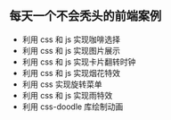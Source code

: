 ## 每天一个不会秃头的前端案例
* 利用 css 和 js 实现咖啡选择
* 利用 css 和 js 实现图片展示
* 利用 css 和 js 实现卡片翻转时钟
* 利用 css 和 js 实现烟花特效
* 利用 css 实现旋转菜单
* 利用 css 和 js 实现雨特效
* 利用 css-doodle 库绘制动画